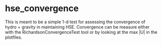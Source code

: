 # hse_convergence

This is meant to be a simple 1-d test for assessing the convergence of
hydro + gravity in maintaining HSE.  Convergence can be measure either
with the RichardsonConvergenceTest tool or by looking at the max |U|
in the plotfiles.


